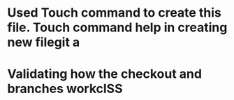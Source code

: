# Used Touch command to create this file. Touch command help in creating new filegit a

# Validating how the checkout and branches workclSS